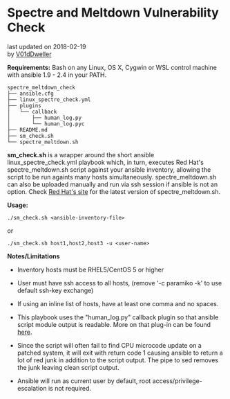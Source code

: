 # Spectre and Meltdown Vulnerability Check #
  last updated on 2018-02-19<br>
  by [V01dDweller](https://github.com/V01dDweller)

**Requirements:** Bash on any Linux, OS X, Cygwin or WSL control machine with ansible 1.9 - 2.4 in your PATH. 

```
spectre_meltdown_check
├── ansible.cfg
├── linux_spectre_check.yml
├── plugins
│   └── callback
│       ├── human_log.py
│       └── human_log.pyc
├── README.md
├── sm_check.sh
└── spectre_meltdown.sh
```

**sm_check.sh** is a wrapper around the short ansible linux_spectre_check.yml playbook which, in turn, executes Red Hat's spectre_meltdown.sh script against your ansible inventory, allowing the script to be run againts many hosts simultaneously. spectre_meltdown.sh can also be uploaded manually and run via ssh session if ansible is not an option. Check [Red Hat's site](https://access.redhat.com/labsinfo/speculativeexecution) for the latest version of spectre_meltdown.sh.

**Usage:**

```
./sm_check.sh <ansible-inventory-file>
```

or

```
./sm_check.sh host1,host2,host3 -u <user-name>
```

**Notes/Limitations**
* Inventory hosts must be RHEL5/CentOS 5 or higher
* User must have ssh access to all hosts, (remove '-c paramiko -k' to use default ssh-key exchange)
* If using an inline list of hosts, have at least one comma and no spaces.

* This playbook uses the "human_log.py" callback plugin so that ansible script module output is readable. More on that plug-in can be found [here](https://github.com/n0ts/ansible-human_log).

* Since the script will often fail to find CPU microcode update on a patched system, it will exit with return code 1 causing ansible to return a lot of red junk in addition to the script output. The pipe to sed removes the junk leaving clean script output.

* Ansible will run as current user by default, root access/privilege-escalation is not required.
